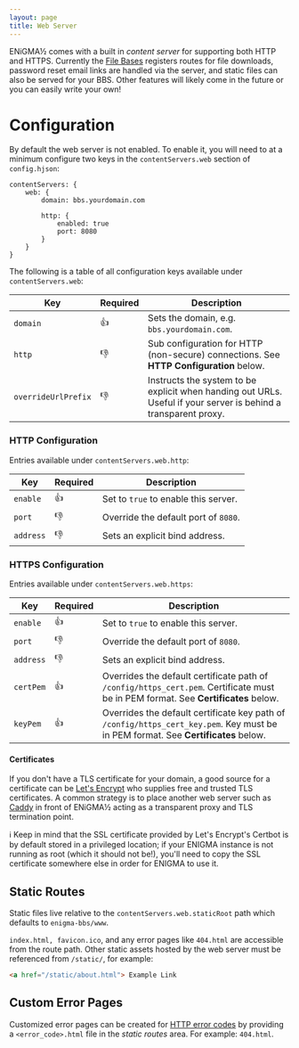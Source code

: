 ```yaml
---
layout: page
title: Web Server
---
```

ENiGMA½ comes with a built in *content server* for supporting both HTTP and HTTPS. Currently the [File Bases](../modding/file-base-web-download-manager.md) registers routes for file downloads, password reset email links are handled via the server, and static files can also be served for your BBS. Other features will likely come in the future or you can easily write your own!

# Configuration

By default the web server is not enabled. To enable it, you will need to at a minimum configure two keys in the `contentServers.web` section of `config.hjson`:

```hjson
contentServers: {
    web: {
        domain: bbs.yourdomain.com

        http: {
            enabled: true
            port: 8080
        }
    }
}
```

The following is a table of all configuration keys available under `contentServers.web`:

| Key | Required | Description |
|------|----------|-------------|
| `domain` | :+1: | Sets the domain, e.g. `bbs.yourdomain.com`. |
| `http` | :-1: | Sub configuration for HTTP (non-secure) connections. See **HTTP Configuration** below. |
| `overrideUrlPrefix` | :-1: | Instructs the system to be explicit when handing out URLs. Useful if your server is behind a transparent proxy. |

### HTTP Configuration

Entries available under `contentServers.web.http`:

| Key | Required | Description |
|------|----------|-------------|
| `enable` | :+1: | Set to `true` to enable this server.
| `port` | :-1: | Override the default port of `8080`. |
| `address` | :-1: | Sets an explicit bind address. |

### HTTPS Configuration

Entries available under `contentServers.web.https`:

| Key | Required | Description |
|------|----------|-------------|
| `enable` | :+1: | Set to `true` to enable this server.
| `port` | :-1: | Override the default port of `8080`. |
| `address` | :-1: | Sets an explicit bind address. |
| `certPem` | :+1: | Overrides the default certificate path of `/config/https_cert.pem`. Certificate must be in PEM format. See **Certificates** below. |
| `keyPem` | :+1: | Overrides the default certificate key path of `/config/https_cert_key.pem`. Key must be in PEM format. See **Certificates** below. |

#### Certificates

If you don't have a TLS certificate for your domain, a good source for a certificate can be [Let's Encrypt](https://letsencrypt.org/) who supplies free and trusted TLS certificates. A common strategy is to place another web server such as [Caddy](https://caddyserver.com/) in front of ENiGMA½ acting as a transparent proxy and TLS termination point.

:information_source: Keep in mind that the SSL certificate provided by Let's Encrypt's Certbot is by default stored in a privileged location; if your ENIGMA instance is not running as root (which it should not be!), you'll need to copy the SSL certificate somewhere else in order for ENIGMA to use it.

## Static Routes

Static files live relative to the `contentServers.web.staticRoot` path which defaults to `enigma-bbs/www`.

`index.html, favicon.ico`, and any error pages like `404.html` are accessible from the route path. Other static assets hosted by the web server must be referenced from `/static/`, for example:

```html
<a href="/static/about.html"> Example Link
```

## Custom Error Pages

Customized error pages can be created for [HTTP error codes](https://en.wikipedia.org/wiki/List_of_HTTP_status_codes#4xx_Client_Error) by providing a `<error_code>.html` file in the *static routes* area. For example: `404.html`.
